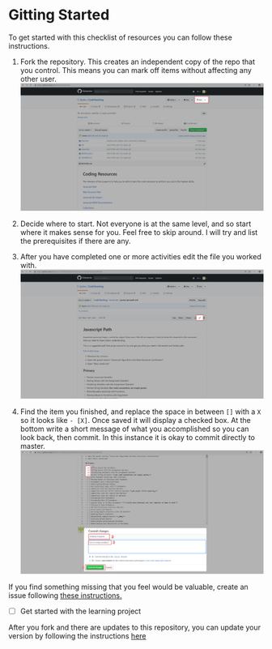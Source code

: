 # Gitting Started

To get started with this checklist of resources you can follow these instructions.

1. Fork the repository. This creates an independent copy of the repo that you control. This means you can mark off items without affecting any other user.
![Fork Highlight](Images/ForkTeaching.png)

2. Decide where to start. Not everyone is at the same level, and so start where it makes sense for you. Feel free to skip around. I will try and list the prerequisites if there are any.

3. After you have completed one or more activities edit the file you worked with.
![Edit Highlight](Images/EditFile.png)

4. Find the item you finished, and replace the space in between `[]` with a `X` so it looks like `- [X]`. Once saved it will display a checked box. At the bottom write a short message of what you accomplished so you can look back, then commit. In this instance it is okay to commit directly to master.
![Marking off items](Images/MarkOffItems.png)

If you find something missing that you feel would be valuable, create an issue following [these instructions.](./suggestions.md)

- [ ] Get started with the learning project

After you fork and there are updates to this repository, you can update your version by following the instructions [here](https://stackoverflow.com/questions/20984802/how-can-i-keep-my-fork-in-sync-without-adding-a-separate-remote/21131381#21131381)
